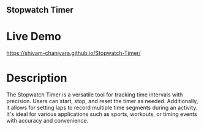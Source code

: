 ## Stopwatch Timer

# Live Demo
https://shivam-chaniyara.github.io/Stopwatch-Timer/

# Description
The Stopwatch Timer is a versatile tool for tracking time intervals with precision. Users can start, stop, and reset the timer as needed. Additionally, it allows for setting laps to record multiple time segments during an activity. It's ideal for various applications such as sports, workouts, or timing events with accuracy and convenience.
